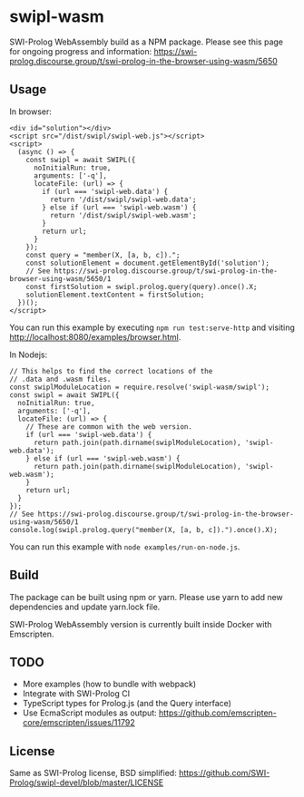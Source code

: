 # swipl-wasm

SWI-Prolog WebAssembly build as a NPM package. Please see this page
for ongoing progress and information:
<https://swi-prolog.discourse.group/t/swi-prolog-in-the-browser-using-wasm/5650>

## Usage

In browser:

```
<div id="solution"></div>
<script src="/dist/swipl/swipl-web.js"></script>
<script>
  (async () => {
    const swipl = await SWIPL({
      noInitialRun: true,
      arguments: ['-q'],
      locateFile: (url) => {
        if (url === 'swipl-web.data') {
          return '/dist/swipl/swipl-web.data';
        } else if (url === 'swipl-web.wasm') {
          return '/dist/swipl/swipl-web.wasm';
        }
        return url;
      }
    });
    const query = "member(X, [a, b, c]).";
    const solutionElement = document.getElementById('solution');
    // See https://swi-prolog.discourse.group/t/swi-prolog-in-the-browser-using-wasm/5650/1
    const firstSolution = swipl.prolog.query(query).once().X;
    solutionElement.textContent = firstSolution;
  })();
</script>
```

You can run this example by executing `npm run test:serve-http` and
visiting <http://localhost:8080/examples/browser.html>.

In Nodejs:

```
// This helps to find the correct locations of the
// .data and .wasm files.
const swiplModuleLocation = require.resolve('swipl-wasm/swipl');
const swipl = await SWIPL({
  noInitialRun: true,
  arguments: ['-q'],
  locateFile: (url) => {
    // These are common with the web version.
    if (url === 'swipl-web.data') {
      return path.join(path.dirname(swiplModuleLocation), 'swipl-web.data');
    } else if (url === 'swipl-web.wasm') {
      return path.join(path.dirname(swiplModuleLocation), 'swipl-web.wasm');
    }
    return url;
  }
});
// See https://swi-prolog.discourse.group/t/swi-prolog-in-the-browser-using-wasm/5650/1
console.log(swipl.prolog.query("member(X, [a, b, c]).").once().X);
```

You can run this example with `node examples/run-on-node.js`.

## Build

The package can be built using npm or yarn. Please use yarn to
add new dependencies and update yarn.lock file.

SWI-Prolog WebAssembly version is currently built inside Docker
with Emscripten.

## TODO

- More examples (how to bundle with webpack)
- Integrate with SWI-Prolog CI
- TypeScript types for Prolog.js (and the Query interface)
- Use EcmaScript modules as output:
  <https://github.com/emscripten-core/emscripten/issues/11792>

## License

Same as SWI-Prolog license, BSD simplified:
<https://github.com/SWI-Prolog/swipl-devel/blob/master/LICENSE>
